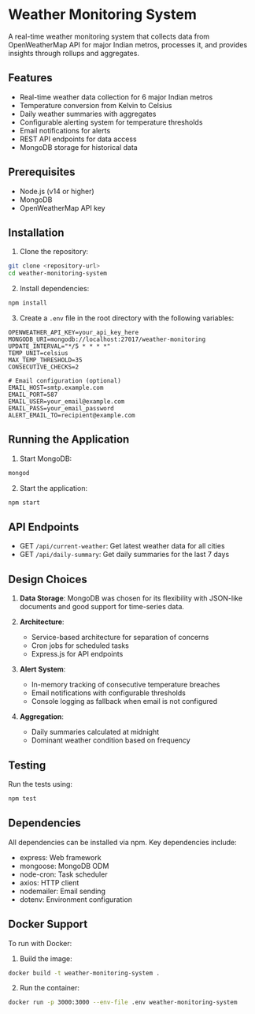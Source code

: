 # Weather Monitoring System

A real-time weather monitoring system that collects data from OpenWeatherMap API for major Indian metros, processes it, and provides insights through rollups and aggregates.

## Features

- Real-time weather data collection for 6 major Indian metros
- Temperature conversion from Kelvin to Celsius
- Daily weather summaries with aggregates
- Configurable alerting system for temperature thresholds
- Email notifications for alerts
- REST API endpoints for data access
- MongoDB storage for historical data

## Prerequisites

- Node.js (v14 or higher)
- MongoDB
- OpenWeatherMap API key

## Installation

1. Clone the repository:
```bash
git clone <repository-url>
cd weather-monitoring-system
```

2. Install dependencies:
```bash
npm install
```

3. Create a `.env` file in the root directory with the following variables:
```
OPENWEATHER_API_KEY=your_api_key_here
MONGODB_URI=mongodb://localhost:27017/weather-monitoring
UPDATE_INTERVAL="*/5 * * * *"
TEMP_UNIT=celsius
MAX_TEMP_THRESHOLD=35
CONSECUTIVE_CHECKS=2

# Email configuration (optional)
EMAIL_HOST=smtp.example.com
EMAIL_PORT=587
EMAIL_USER=your_email@example.com
EMAIL_PASS=your_email_password
ALERT_EMAIL_TO=recipient@example.com
```

## Running the Application

1. Start MongoDB:
```bash
mongod
```

2. Start the application:
```bash
npm start
```

## API Endpoints

- GET `/api/current-weather`: Get latest weather data for all cities
- GET `/api/daily-summary`: Get daily summaries for the last 7 days

## Design Choices

1. **Data Storage**: MongoDB was chosen for its flexibility with JSON-like documents and good support for time-series data.

2. **Architecture**:
   - Service-based architecture for separation of concerns
   - Cron jobs for scheduled tasks
   - Express.js for API endpoints

3. **Alert System**:
   - In-memory tracking of consecutive temperature breaches
   - Email notifications with configurable thresholds
   - Console logging as fallback when email is not configured

4. **Aggregation**:
   - Daily summaries calculated at midnight
   - Dominant weather condition based on frequency

## Testing

Run the tests using:
```bash
npm test
```

## Dependencies

All dependencies can be installed via npm. Key dependencies include:
- express: Web framework
- mongoose: MongoDB ODM
- node-cron: Task scheduler
- axios: HTTP client
- nodemailer: Email sending
- dotenv: Environment configuration

## Docker Support

To run with Docker:

1. Build the image:
```bash
docker build -t weather-monitoring-system .
```

2. Run the container:
```bash
docker run -p 3000:3000 --env-file .env weather-monitoring-system
```
